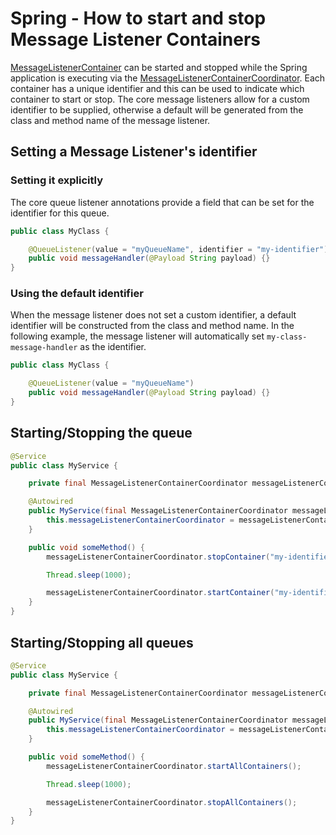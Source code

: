 # Spring - How to start and stop Message Listener Containers

[MessageListenerContainer](../../../api/src/main/java/com/jashmore/sqs/container/MessageListenerContainer.java) can be started and stopped while the Spring
application is executing via the
[MessageListenerContainerCoordinator](../../../spring/spring-api/src/main/java/com/jashmore/sqs/spring/container/MessageListenerContainerCoordinator.java).
Each container has a unique identifier and this can be used to indicate which container to start or stop. The core message listeners allow for a custom
identifier to be supplied, otherwise a default will be generated from the class and method name of the message listener.

## Setting a Message Listener's identifier

### Setting it explicitly

The core queue listener annotations provide a field that can be set for the identifier for this queue.

```java
public class MyClass {

    @QueueListener(value = "myQueueName", identifier = "my-identifier")
    public void messageHandler(@Payload String payload) {}
}

```

### Using the default identifier

When the message listener does not set a custom identifier, a default identifier will be constructed from the class and method name. In the following example,
the message listener will automatically set `my-class-message-handler` as the identifier.

```java
public class MyClass {

    @QueueListener(value = "myQueueName")
    public void messageHandler(@Payload String payload) {}
}

```

## Starting/Stopping the queue

```java
@Service
public class MyService {

    private final MessageListenerContainerCoordinator messageListenerContainerCoordinator;

    @Autowired
    public MyService(final MessageListenerContainerCoordinator messageListenerContainerCoordinator) {
        this.messageListenerContainerCoordinator = messageListenerContainerCoordinator;
    }

    public void someMethod() {
        messageListenerContainerCoordinator.stopContainer("my-identifier");

        Thread.sleep(1000);

        messageListenerContainerCoordinator.startContainer("my-identifier");
    }
}

```

## Starting/Stopping all queues

```java
@Service
public class MyService {

    private final MessageListenerContainerCoordinator messageListenerContainerCoordinator;

    @Autowired
    public MyService(final MessageListenerContainerCoordinator messageListenerContainerCoordinator) {
        this.messageListenerContainerCoordinator = messageListenerContainerCoordinator;
    }

    public void someMethod() {
        messageListenerContainerCoordinator.startAllContainers();

        Thread.sleep(1000);

        messageListenerContainerCoordinator.stopAllContainers();
    }
}

```
